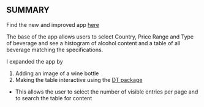## SUMMARY

Find the new and improved app [here](https://swynes.shinyapps.io/bcl_test/)

The base of the app allows users to select Country, Price Range and Type of beverage and see a histogram of alcohol content and a table of
all beverage matching the specifications.

I expanded the app by
1) Adding an image of a wine bottle
2) Making the table interactive using the [DT package](https://cran.r-project.org/web/packages/DT/DT.pdf)
  - This allows the user to select the number of visible entries per page and to search the table for content
